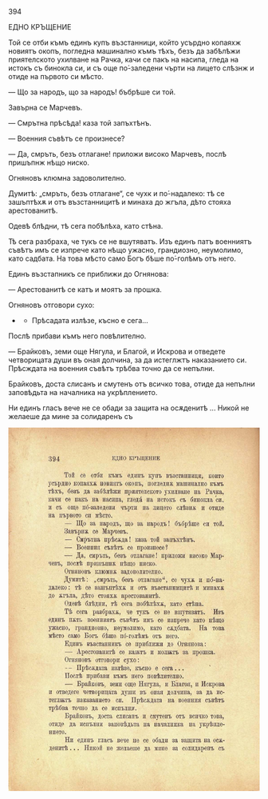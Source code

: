 ﻿394

ЕДНО КРЪЩЕНИЕ

Той се отби къмъ единъ купъ възстанници, който усърдно копаяхж новиятъ окопъ, погледна машинално къмъ тѣхъ, безъ да забѣлѣжи приятелското ухилване на Рачка, качи се пакъ на насипа, гледа на истокъ съ бинокла си, и съ още по́-заледени чърти на лицето слѣзнж и отиде на първото си мѣсто.

— Що за народъ, що за народъ! бъбрѣше си той.

Завърна се Марчевъ.

— Смрътна прѣсѣда! каза той запъхтѣнъ.

— Военния съвѣтъ се произнесе?

— Да, смръть, безъ отлагане! приложи високо Марчевъ, послѣ пришъпнж нѣщо ниско.

Огняновъ клюмна задоволително.

Думитѣ: „смръть, безъ отлагане“, се чухк и по́-надалеко: тѣ се зашъптѣхѫ и отъ възстанницитѣ и минаха до жгъла, дѣто стояха арестованитѣ.

Одевѣ блѣдни, тѣ сега побѣлѣха, като стѣна.

Тѣ сега разбраха, че тукъ се не вшутяватъ. Изъ единъ патъ военниятъ съвѣтъ имъ се изпрече като нѣщо ужасно, грандиозно, неумолимо, като садбата. На това мѣсто само Богъ бѣше по́-голѣмъ отъ него.

Единъ възстапникъ се приближи до Огнянова:

— Арестованитѣ се катъ и моятъ за прошка.

Огняновъ отговори сухо:

- - Прѣсадата излѣзе, късно е сега...

Послѣ прибави къмъ него повѣлително.

— Брайковъ, земи още Нягула, и Благой, и Искрова и отведете четворицата души въ оная долчина, за да истеглжтъ наказанието си. Прѣсждата на военния съвѣтъ трѣбва точно да се непълни.

Брайковъ, доста слисанъ и смутенъ отъ всичко това, отиде да непълни заповѣдьта на началника на укрѣплението.

Ни единъ гласъ вече не се обади за защита на осѫденитѣ ... Никой не желаеше да мине за солидаренъ съ

![original](images/441.jpg)


